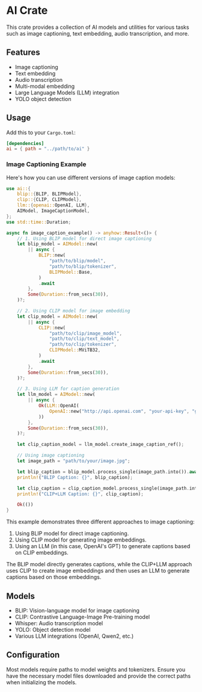 # AI Crate

This crate provides a collection of AI models and utilities for various tasks such as image captioning, text embedding, audio transcription, and more.

## Features

- Image captioning
- Text embedding
- Audio transcription
- Multi-modal embedding
- Large Language Models (LLM) integration
- YOLO object detection

## Usage

Add this to your `Cargo.toml`:

```toml
[dependencies]
ai = { path = "../path/to/ai" }
```

### Image Captioning Example

Here's how you can use different versions of image caption models:

```rust
use ai::{
    blip::{BLIP, BLIPModel},
    clip::{CLIP, CLIPModel},
    llm::{openai::OpenAI, LLM},
    AIModel, ImageCaptionModel,
};
use std::time::Duration;

async fn image_caption_example() -> anyhow::Result<()> {
    // 1. Using BLIP model for direct image captioning
    let blip_model = AIModel::new(
        || async {
            BLIP::new(
                "path/to/blip/model",
                "path/to/blip/tokenizer",
                BLIPModel::Base,
            )
            .await
        },
        Some(Duration::from_secs(30)),
    )?;

    // 2. Using CLIP model for image embedding
    let clip_model = AIModel::new(
        || async {
            CLIP::new(
                "path/to/clip/image_model",
                "path/to/clip/text_model",
                "path/to/clip/tokenizer",
                CLIPModel::MViTB32,
            )
            .await
        },
        Some(Duration::from_secs(30)),
    )?;

    // 3. Using LLM for caption generation
    let llm_model = AIModel::new(
        || async {
            Ok(LLM::OpenAI(
                OpenAI::new("http://api.openai.com", "your-api-key", "gpt-3.5-turbo").expect("OpenAI client"),
            ))
        },
        Some(Duration::from_secs(30)),
    )?;

    let clip_caption_model = llm_model.create_image_caption_ref();

    // Using image captioning
    let image_path = "path/to/your/image.jpg";

    let blip_caption = blip_model.process_single(image_path.into()).await?;
    println!("BLIP Caption: {}", blip_caption);

    let clip_caption = clip_caption_model.process_single(image_path.into()).await?;
    println!("CLIP+LLM Caption: {}", clip_caption);

    Ok(())
}
```

This example demonstrates three different approaches to image captioning:

1. Using BLIP model for direct image captioning.
2. Using CLIP model for generating image embeddings.
3. Using an LLM (in this case, OpenAI's GPT) to generate captions based on CLIP embeddings.

The BLIP model directly generates captions, while the CLIP+LLM approach uses CLIP to create image embeddings and then uses an LLM to generate captions based on those embeddings.

## Models

- BLIP: Vision-language model for image captioning
- CLIP: Contrastive Language-Image Pre-training model
- Whisper: Audio transcription model
- YOLO: Object detection model
- Various LLM integrations (OpenAI, Qwen2, etc.)

## Configuration

Most models require paths to model weights and tokenizers. Ensure you have the necessary model files downloaded and provide the correct paths when initializing the models.
